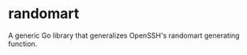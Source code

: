 randomart
=========

A generic Go library that generalizes OpenSSH's randomart generating function.
